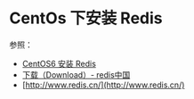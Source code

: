 # CentOs 下安装 Redis

参照：    
* [CentOS6 安装 Redis](https://segmentfault.com/a/1190000002685224)
* [下载（Download）- redis中国](http://www.redis.cn/download.html)
* [http://www.redis.cn/](http://www.redis.cn/)
